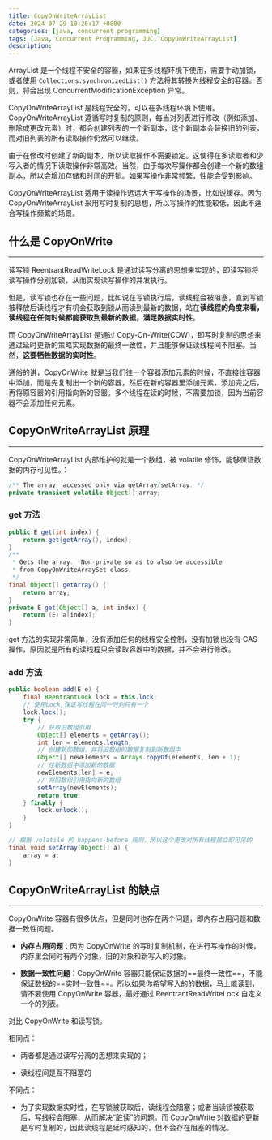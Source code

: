 ```yaml
---
title: CopyOnWriteArrayList
date: 2024-07-29 10:26:17 +0800
categories: [java, concurrent programming]
tags: [Java, Concurrent Programming, JUC, CopyOnWriteArrayList]
description: 
---
```

ArrayList 是一个线程不安全的容器，如果在多线程环境下使用，需要手动加锁，或者使用 `Collections.synchronizedList()` 方法将其转换为线程安全的容器。否则，将会出现 ConcurrentModificationException 异常。

CopyOnWriteArrayList 是线程安全的，可以在多线程环境下使用。CopyOnWriteArrayList 遵循写时复制的原则，每当对列表进行修改（例如添加、删除或更改元素）时，都会创建列表的一个新副本，这个新副本会替换旧的列表，而对旧列表的所有读取操作仍然可以继续。

由于在修改时创建了新的副本，所以读取操作不需要锁定。这使得在多读取者和少写入者的情况下读取操作非常高效。当然，由于每次写操作都会创建一个新的数组副本，所以会增加存储和时间的开销。如果写操作非常频繁，性能会受到影响。

CopyOnWriteArrayList 适用于读操作远远大于写操作的场景，比如说缓存。因为 CopyOnWriteArrayList 采用写时复制的思想，所以写操作的性能较低，因此不适合写操作频繁的场景。

## 什么是 CopyOnWrite

------

读写锁 ReentrantReadWriteLock 是通过读写分离的思想来实现的，即读写锁将读写操作分别加锁，从而实现读写操作的并发执行。

但是，读写锁也存在一些问题，比如说在写锁执行后，读线程会被阻塞，直到写锁被释放后读线程才有机会获取到锁从而读到最新的数据，站在**读线程的角度来看，读线程在任何时候都能获取到最新的数据，满足数据实时性**。

而 CopyOnWriteArrayList 是通过 Copy-On-Write(COW)，即写时复制的思想来通过延时更新的策略实现数据的最终一致性，并且能够保证读线程间不阻塞。当然，**这要牺牲数据的实时性**。

通俗的讲，CopyOnWrite 就是当我们往一个容器添加元素的时候，不直接往容器中添加，而是先复制出一个新的容器，然后在新的容器里添加元素，添加完之后，再将原容器的引用指向新的容器。多个线程在读的时候，不需要加锁，因为当前容器不会添加任何元素。

## CopyOnWriteArrayList 原理

------

CopyOnWriteArrayList 内部维护的就是一个数组，被 volatile 修饰，能够保证数据的内存可见性。：

```java
/** The array, accessed only via getArray/setArray. */
private transient volatile Object[] array;
```

### get 方法

```java
public E get(int index) {
    return get(getArray(), index);
}
/**
 * Gets the array.  Non-private so as to also be accessible
 * from CopyOnWriteArraySet class.
 */
final Object[] getArray() {
    return array;
}
private E get(Object[] a, int index) {
    return (E) a[index];
}
```

get 方法的实现非常简单，没有添加任何的线程安全控制，没有加锁也没有 CAS 操作，原因就是所有的读线程只会读取容器中的数据，并不会进行修改。

### add 方法

```java
public boolean add(E e) {
    final ReentrantLock lock = this.lock;
    // 使用Lock,保证写线程在同一时刻只有一个
    lock.lock();
    try {
        // 获取旧数组引用
        Object[] elements = getArray();
        int len = elements.length;
        // 创建新的数组，并将旧数组的数据复制到新数组中
        Object[] newElements = Arrays.copyOf(elements, len + 1);
        // 往新数组中添加新的数据
        newElements[len] = e;
        // 将旧数组引用指向新的数组
        setArray(newElements);
        return true;
    } finally {
        lock.unlock();
    }
}

// 根据 volatile 的 happens-before 规则，所以这个更改对所有线程是立即可见的
final void setArray(Object[] a) {
    array = a;
}
```

## CopyOnWriteArrayList 的缺点

------

CopyOnWrite 容器有很多优点，但是同时也存在两个问题，即内存占用问题和数据一致性问题。

- **内存占用问题**：因为 CopyOnWrite 的写时复制机制，在进行写操作的时候，内存里会同时有两个对象，旧的对象和新写入的对象。

- **数据一致性问题**：CopyOnWrite 容器只能保证数据的==最终一致性==，不能保证数据的==实时一致性==。所以如果你希望写入的的数据，马上能读到，请不要使用 CopyOnWrite 容器，最好通过 ReentrantReadWriteLock 自定义一个的列表。

对比 CopyOnWrite 和读写锁。

相同点：

- 两者都是通过读写分离的思想来实现的；

- 读线程间是互不阻塞的

不同点：

- 为了实现数据实时性，在写锁被获取后，读线程会阻塞；或者当读锁被获取后，写线程会阻塞，从而解决“脏读”的问题。而 CopyOnWrite 对数据的更新是写时复制的，因此读线程是延时感知的，但不会存在阻塞的情况。
